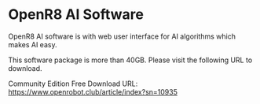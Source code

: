 # OpenR8 AI Software

OpenR8 AI software is with web user interface for AI algorithms which makes AI easy.

This software package is more than 40GB. Please visit the following URL to download.

Community Edition Free Download URL: https://www.openrobot.club/article/index?sn=10935
